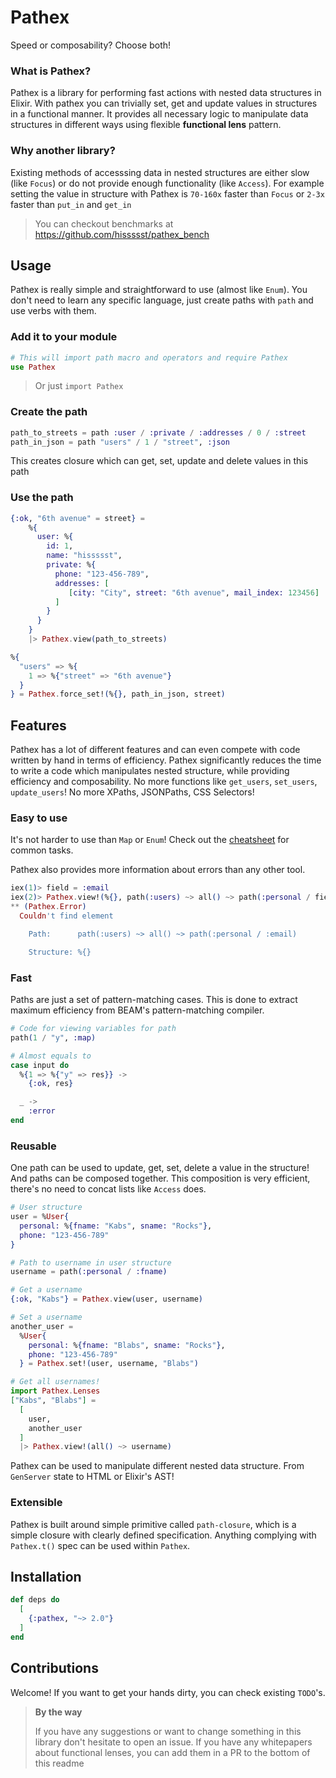 # Pathex

Speed or composability? Choose both!

### What is Pathex?

Pathex is a library for performing fast actions with nested data structures in Elixir.
With pathex you can trivially set, get and update values in structures in a functional manner.
It provides all necessary logic to manipulate data structures in different ways using flexible __functional lens__ pattern.

### Why another library?

Existing methods of accesssing data in nested structures are either slow (like `Focus`) or do not provide enough functionality (like `Access`). For example setting the value in structure with Pathex is `70-160x` faster than `Focus` or `2-3x` faster than `put_in` and `get_in`

> You can checkout benchmarks at https://github.com/hissssst/pathex_bench

## Usage

Pathex is really simple and straightforward to use (almost like `Enum`). You don't need to learn any specific language, just create paths with `path` and use verbs with them.

### Add it to your module

```elixir
# This will import path macro and operators and require Pathex
use Pathex
```

> Or just `import Pathex`

### Create the path

```elixir
path_to_streets = path :user / :private / :addresses / 0 / :street
path_in_json = path "users" / 1 / "street", :json
```

This creates closure which can get, set, update and delete values in this path

### Use the path

```elixir
{:ok, "6th avenue" = street} =
    %{
      user: %{
        id: 1,
        name: "hissssst",
        private: %{
          phone: "123-456-789",
          addresses: [
             [city: "City", street: "6th avenue", mail_index: 123456]
          ]
        }
      }
    }
    |> Pathex.view(path_to_streets)

%{
  "users" => %{
    1 => %{"street" => "6th avenue"}
  }
} = Pathex.force_set!(%{}, path_in_json, street)
```

## Features

Pathex has a lot of different features and can even compete with code written by hand in terms of efficiency.
Pathex significantly reduces the time to write a code which manipulates nested structure, while
providing efficiency and composability. No more functions like `get_users`, `set_users`, `update_users`! No more XPaths, JSONPaths, CSS Selectors!

### Easy to use

It's not harder to use than `Map` or `Enum`! Check out the [cheatsheet](https://hexdocs.pm/pathex/cheatsheet.html) for common tasks.

Pathex also provides more information about errors than any other tool.

```elixir
iex(1)> field = :email
iex(2)> Pathex.view!(%{}, path(:users) ~> all() ~> path(:personal / field))
** (Pathex.Error)
  Couldn't find element

    Path:      path(:users) ~> all() ~> path(:personal / :email)

    Structure: %{}
```

### Fast

Paths are just a set of pattern-matching cases.
This is done to extract maximum efficiency from BEAM's pattern-matching compiler.

```elixir
# Code for viewing variables for path
path(1 / "y", :map)

# Almost equals to
case input do
  %{1 => %{"y" => res}} ->
    {:ok, res}

  _ ->
    :error
end
```

### Reusable

One path can be used to update, get, set, delete a value in the structure!
And paths can be composed together.
This composition is very efficient, there's no need to concat lists like `Access` does.

```elixir
# User structure
user = %User{
  personal: %{fname: "Kabs", sname: "Rocks"},
  phone: "123-456-789"
}

# Path to username in user structure
username = path(:personal / :fname)

# Get a username
{:ok, "Kabs"} = Pathex.view(user, username)

# Set a username
another_user =
  %User{
    personal: %{fname: "Blabs", sname: "Rocks"},
    phone: "123-456-789"
  } = Pathex.set!(user, username, "Blabs")

# Get all usernames!
import Pathex.Lenses
["Kabs", "Blabs"] =
  [
    user,
    another_user
  ]
  |> Pathex.view!(all() ~> username)
```

Pathex can be used to manipulate different nested data structure. From `GenServer` state to HTML or Elixir's AST!

### Extensible

Pathex is built around simple primitive called `path-closure`, which is a simple closure with clearly defined specification. Anything complying with `Pathex.t()` spec can be used within `Pathex`.


## Installation

```elixir
def deps do
  [
    {:pathex, "~> 2.0"}
  ]
end
```
## Contributions

Welcome! If you want to get your hands dirty, you can check existing `TODO`'s.

> **By the way**
>
> If you have any suggestions or want to change something in this library don't hesitate to open an issue. If you have any whitepapers about functional lenses, you can add them in a PR to the bottom of this readme
